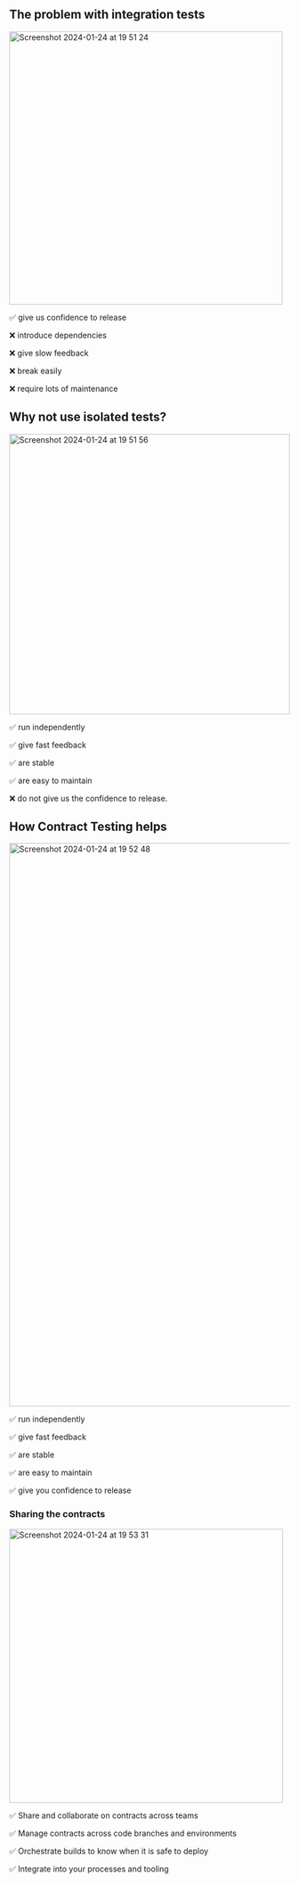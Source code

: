 ## The problem with integration tests

<img width="491" alt="Screenshot 2024-01-24 at 19 51 24" src="https://github.com/shayanadc/contract-testing-pactflow/assets/6294224/ee465aa7-2db0-4f18-ba6e-5b593cfbd988">

✅ give us confidence to release

❌ introduce dependencies

❌ give slow feedback

❌ break easily

❌ require lots of maintenance


## Why not use isolated tests?

<img width="504" alt="Screenshot 2024-01-24 at 19 51 56" src="https://github.com/shayanadc/contract-testing-pactflow/assets/6294224/6a4eaf0a-dfbe-4ca3-9136-9a4ccb32193a">

✅ run independently

✅ give fast feedback

✅ are stable

✅ are easy to maintain

❌ do not give us the confidence to release.

## How Contract Testing helps

<img width="1012" alt="Screenshot 2024-01-24 at 19 52 48" src="https://github.com/shayanadc/contract-testing-pactflow/assets/6294224/b9ff494e-f74a-4714-8882-0b0889e20387">

✅ run independently

✅ give fast feedback

✅ are stable

✅ are easy to maintain


✅ give you confidence to release

### Sharing the contracts

<img width="492" alt="Screenshot 2024-01-24 at 19 53 31" src="https://github.com/shayanadc/contract-testing-pactflow/assets/6294224/9e378384-2ad3-4495-a1ec-7f5b11351965">

✅ Share and collaborate on contracts across teams

✅ Manage contracts across code branches and environments

✅ Orchestrate builds to know when it is safe to deploy

✅ Integrate into your processes and tooling

